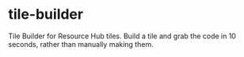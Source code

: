 # tile-builder
Tile Builder for Resource Hub tiles. Build a tile and grab the code in 10 seconds, rather than manually making them.

